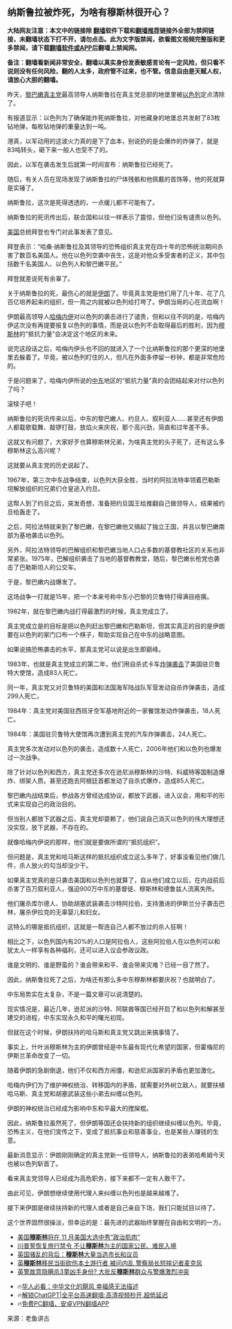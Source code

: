  <!-- 面包屑导航 --> <h2>纳斯鲁拉被炸死，为啥有穆斯林很开心？</h2> <p class="notice"><b>大陆网友注意：本文中的链接除 <a href="https://github.com/bannedbook/fanqiang" >翻墙</a>软件下载和<a href="https://github.com/killgcd/justmysocks/blob/master/README.md">翻墙推荐</a>链接外全部为禁网链接，未翻墙状态下打不开，请勿点击。此为文字版禁闻，欲看图文视频完整版和更多禁闻，请下载<a href="https://github.com/bannedbook/fanqiang">翻墙软件或APP</a>后翻墙上禁闻网。</p><p>备注：翻墙看新闻非常安全，翻墙以真实身份发表敏感言论有一定风险，但只看不说则没有任何风险，翻的人太多，政府管不过来，也不管。信息自由是天赋人权，请放心大胆的翻墙。</b></p>  <div class="entry"> <p>昨天，<a href="https://www.bannedbook.org/bnews/tag/%e9%bb%8e%e5%b7%b4%e5%ab%a9/" class="st_tag internal_tag" rel="tag" title="标签 黎巴嫩 下的日志">黎巴嫩</a><a href="https://www.bannedbook.org/bnews/tag/%e7%9c%9f%e4%b8%bb%e5%85%9a/" class="st_tag internal_tag" rel="tag" title="标签 真主党 下的日志">真主党</a>最高领导人纳斯鲁拉在真主党总部的地堡里被<a href="https://www.bannedbook.org/bnews/tag/%e4%bb%a5%e8%89%b2%e5%88%97/" class="st_tag internal_tag" rel="tag" title="标签 以色列 下的日志">以色列</a>定点清除了。</p> <p>有报道显示：以色列为了确保能炸死纳斯鲁拉，对他藏身的地堡总共发射了83枚钻地弹，每枚钻地弹的重量达到一吨。</p> <p>港真，以军动用的这波火力真的是下了血本，别说扔的是会爆炸的炸弹了，就是83吨转头，砸下来一般人也受不了的。</p> <p>因此，以军在袭击发生后就第一时间宣布：纳斯鲁拉已经死了。</p> <p>随后，有关人员在现场发现了纳斯鲁拉的尸体残骸和他佩戴的首饰等，他的死就算是实锤了。</p> <p>纳斯鲁拉，这次是死得透透的，一点缓儿都不可能有了。</p> <p>纳斯鲁拉的死讯传出后，联合国和以往一样表示了震惊，但他们没有谴责以色列。</p> <p><a href="https://www.bannedbook.org/bnews/tag/%e7%be%8e%e5%9b%bd/" class="st_tag internal_tag" rel="tag" title="标签 美国 下的日志">美国</a>总统拜登也专门对此事发表了意见。</p> <p>拜登表示：“哈桑·纳斯鲁拉及其领导的恐怖组织真主党在四十年的恐怖统治期间杀害了数百名美国人。他在以色列空袭中丧生，这是对他众多受害者的正义，其中包括数千名美国人、以色列人和黎巴嫩平民。”</p> <p>拜登就差说死有余辜了。</p> <p>关于纳斯鲁拉的死，最伤心的就是<a href="https://www.bannedbook.org/bnews/tag/%e4%bc%8a%e6%9c%97/" class="st_tag internal_tag" rel="tag" title="标签 伊朗 下的日志">伊朗</a>了。毕竟真主党是他们用了几十年、花了几百亿培养起来的组织，但一周之内就被以色列给打垮了。伊朗当局的心在流血啊！</p> <p>伊朗最高领导人<a href="https://www.bannedbook.org/bnews/tag/%E5%93%88%E6%A2%85%E5%86%85%E4%BC%8A/" class="st_tag internal_tag" rel="tag" title="标签 哈梅内伊 下的日志">哈梅内伊</a>对以色列的袭击进行了谴责，但和以往不同的是，哈梅内伊这次没有再提要报复以色列的事情，而是说以色列不会取得最后的胜利，因为<a href="https://www.bannedbook.org/bnews/tag/%e7%a9%86%e6%96%af%e6%9e%97/" class="st_tag internal_tag" rel="tag" title="标签 穆斯林 下的日志">穆斯林</a>的“抵抗力量”会决定这个地区的未来。</p> <p>说完这段话之后，哈梅内伊头也不回的就进入了一个比纳斯鲁拉的那个更深的地堡里去躲着了。毕竟，被以色列盯住的人，但凡在外面多停留一秒钟，都是非常危险的。</p> <p>于是问题来了，哈梅内伊所说的<a href="https://www.bannedbook.org/bnews/tag/%e4%b8%ad%e4%b8%9c/" class="st_tag internal_tag" rel="tag" title="标签 中东 下的日志">中东</a>地区的“抵抗力量”真的会团结起来对付以色列了吗？</p>  <p>滚犊子吧！</p> <p>纳斯鲁拉的死讯传来以后，中东的黎巴嫩人、约旦人、叙利亚人&#8230;&#8230;甚至还有伊朗人都载歌载舞、敲锣打鼓，放焰火来庆祝，那个高兴劲，简直和过年差不多。</p> <p>这就又有问题了，大家好歹也算穆斯林兄弟，为啥真主党的头子死了，还有这么多穆斯林这么高兴呢？</p> <p>这就要从真主党的历史说起了。</p> <p>1967年，第三次中东战争结束，以色列大获全胜，当时的阿拉法特率领着巴勒斯坦解放组织的兄弟们仓皇逃入约旦。</p> <p>这帮人到了约旦之后，突发奇想，准备把约旦国王给推翻自己做领导人，结果被约旦给轰走了。</p> <p>之后，阿拉法特就来到了黎巴嫩，在黎巴嫩他又搞起了独立王国，并且以黎巴嫩南部为基地袭击以色列。</p> <p>另外，阿拉法特领导的巴解组织和黎巴嫩当地人口占多数的基督教社区的关系也非常紧张。1975年，巴解组织袭击了当地的基督教教堂，随后，黎巴嫩长枪党也袭击了巴勒斯坦人的公交车。</p> <p>于是，黎巴嫩内战爆发了。</p> <p>这场战争一打就是15年，把一个本来号称中东小巴黎的贝鲁特打得满目疮痍。</p> <p>1982年，就在黎巴嫩内战打得最激烈的时候，真主党成立了。</p> <p>真主党成立是的目标是把以色列赶出黎巴嫩和巴勒斯坦，但其实真正的目的是伊朗要在以色列的家门口布一个棋子，帮助实现自己在中东的战略意图。</p> <p>如果说搞恐怖袭击的水平，那真主党可以说是出生即巅峰。</p> <p>1983年，也就是真主党成立的第二年，他们用自杀式卡车<a href="https://www.bannedbook.org/bnews/tag/%E7%82%B8%E5%BC%B9%E8%A2%AD%E5%87%BB/" class="st_tag internal_tag" rel="tag" title="标签 炸弹袭击 下的日志">炸弹袭击</a>了美国驻贝鲁特大使馆，造成83人死亡。</p>  <p>同一年，真主党又对贝鲁特的美国和法国海军陆战队军营发动自杀炸弹袭击，造成299人死亡。</p> <p>1984年：真主党对美国驻西班牙空军基地附近的一家餐馆发动炸弹袭击，18人死亡。</p> <p>1984年：美国驻贝鲁特大使馆再次遭到真主党的汽车炸弹袭击，24人死亡。</p> <p>真主党多次发动对以色列的袭击，造成数十人死亡，2006年他们和以色列也爆发过一次战争。</p> <p>除了针对以色列和西方，真主党还多次在逊尼派穆斯林的沙特、科威特等国制造爆炸、绑架人质。甚至还跑去阿根廷首都发动了自杀式爆炸，造成85人死亡。</p> <p>黎巴嫩内战结束后，参战各方曾经达成协议，都放下武器，进入议会，用和平的形式来实现自己的政治目的。</p> <p>但当别人都放下武器之后，真主党却耍赖了，他们说自己消灭以色列的伟大理想还没实现，放下武器，不存在的。</p> <p>就像哈梅内伊说的那样，他们就是要做所谓的“抵抗组织”。</p> <p>但问题是，真主党和哈马斯这样的抵抗组织成立这么多年了，好事没看见他们做几件，杀人放火的勾当却没少干。</p> <p>如果真主党真的是只袭击美国和以色列也就算了，自从他们成立以后，在内战前后杀害了百万叙利亚人，强迫900万中东的基督徒、穆斯林和德鲁兹人流离失所。</p> <p>他们屠杀库尔德人、协助胡塞武装袭击沙特阿拉伯，支持激进的伊斯兰分子袭击巴林，屠杀伊拉克的无辜婴儿和妇女。</p> <p>这特么的哪是抵抗组织，这就是一帮连自己人都不放过的杀人狂啊！</p> <p>相比之下，以色列国内有20%的人口是阿拉伯人，这些阿拉伯人在以色列可以和犹太人一样享有各种福利，还可以进入议会参政议政。</p> <p>谁是文明的、谁是野蛮的？谁会带来和平、谁会带来灾难？已经一目了然了。</p>  <p>因此，纳斯鲁拉死了之后，为啥还有那么多中东穆斯林都要庆祝？也就明白了。</p> <p>中东局势实在太复杂，不是一篇文章可以说清楚的。</p> <p>现实情况是，最近几年，逊尼派的沙特、阿联酋等国已经开启了和以色列和解甚至建交的进程，中东实现永久和平的曙光初现。</p> <p>但就在这个时候，伊朗扶持的哈马斯和真主党又跳出来搞事情了。</p> <p>事实上，什叶派穆斯林为主的伊朗曾经是中东最有现代化希望的国家，但霍梅尼的伊斯兰革命改变了一切。</p> <p>随着伊朗的急剧倒退，他们不仅和西方闹僵，和逊尼派国家的矛盾也更加激化。</p> <p>哈梅内伊们为了维护神权统治、转移国内的矛盾，就需要对外树立敌人，就要扶植哈马斯、真主党和胡塞武装这些小弟去纠缠以色列。</p> <p>伊朗的神权统治已经成为影响中东和平最大的搅屎棍。</p> <p>因此，纳斯鲁拉虽然死了，但伊朗等国还会扶持新的组织继续纠缠以色列。毕竟，恐怖主义，在他们宣传之下，变成了抵抗事业和慈善事业，也是某些人赚钱的生意。</p> <p>最新消息显示：伊朗刚刚确定的真主党新一任领导人，纳斯鲁拉的表弟哈希姆今天也被以色列斩首了。</p> <p>看来真主党领导人已经成为高危职务，接下来都不一定有人敢干了。</p> <p>由此可见，伊朗想继续使用代理人来纠缠以色列也是越来越难了。</p> <p>接下来伊朗是继续扶持新的代理人或者是自己亲自下场，我们只能拭目以待了。</p> <p>这个世界固然很操淡，但幸运的是：最先进的武器始终掌握在自由和文明的一方。</p>  <!--<div id="taboola-mid-1"></div>--><ul class='op-related-articles' title='相关阅读'> <li><a href='https://www.bannedbook.org/bnews/bannedvideo/20240925/2093252.html' target='_blank'>美国<b>穆斯林</b>将在 11 月美国大选中秀“政治肌肉”</a></li> <li><a href='https://www.bannedbook.org/bnews/cnnews/20240920/2091453.html' target='_blank'>川普誓恢复旅行禁令 不让<b>穆斯林</b>为主的国家公民、难民入境</a></li> <li><a href='https://www.bannedbook.org/bnews/cnnews/20240812/2073420.html' target='_blank'>英国骚乱的背后：<b>穆斯林</b>大量当选市长和议员</a></li> <li><a href='https://www.bannedbook.org/bnews/cnnews/20240807/2071505.html' target='_blank'>英<b>穆斯林</b>移民当街砍伤本土游行者 被问内乱 警察局长怒摔记者麦克风</a></li> <li><a href='https://www.bannedbook.org/bnews/worldnews/20240803/2070068.html' target='_blank'>英警故意隐瞒杀3童凶手身份? 大批反<b>穆斯林</b>群众与警爆激烈冲突</a></li> </ul> <ul class="texttj"> <!--<li>🔥<a href="https://www.bannedbook.org/bnews/ssgc/20230219/1850782.html" target="_blank">法国犹太老板：神告诉我们，只有一位中国人能救人类</a></li>--> <li>🔥<a href="https://www.bannedbook.org/bnews/comments/20220220/1694796.html" target="_blank">华人必看：中华文化的飓风 幸福感无法描述</a></li> <li>🔥<a href="https://github.com/bannedbook/fanqiang/wiki/V2ray%E6%9C%BA%E5%9C%BA" target="_blank">解锁ChatGPT|全平台高速翻墙:高清视频秒开,超低延迟</a></li> <li>🔥<a href="https://github.com/bannedbook/fanqiang/wiki/%E7%A6%81%E9%97%BB%E7%BD%91%E5%AE%89%E5%8D%93%E7%BF%BB%E5%A2%99%E6%96%B0%E9%97%BBAPP" target="_blank">免费PC翻墙、安卓VPN翻墙APP</a></li> </ul><p class="src-info">来源：老鱼讲古 </p><a name='sharetosocial'></a> <div style="margin-bottom:5px;padding-bottom:5px;clear:both"> <div id="archive-pix-1" class="banner-ads"> <!-- AuctionX Display platform tag START --> <div id="27602x728x90x621x_ADSLOT1" clicktrack="%%CLICK_URL_ESC%%"></div>  <!-- AuctionX Display platform tag END --> </div> <div id="archive-pix-2" class="banner-ads"> <!-- AuctionX Display platform tag START --> <div id="27556x300x250x621x_ADSLOT1" clicktrack="%%CLICK_URL_ESC%%" style="margin:0 auto;text-align:center"></div>  <!-- AuctionX Display platform tag END --> </div> </div>  <div id="archive-pix-1" class="banner-ads"> <!-- AuctionX Display platform tag START --> <div id="27603x728x90x621x_ADSLOT1" clicktrack="%%CLICK_URL_ESC%%"></div>  <!-- AuctionX Display platform tag END --> </div> </div><!--END ENTRY--> 